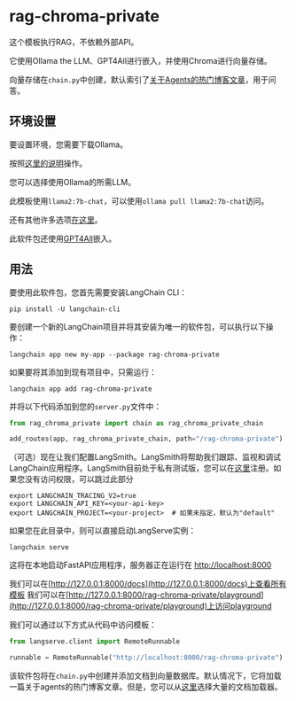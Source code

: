 # rag-chroma-private

这个模板执行RAG，不依赖外部API。

它使用Ollama the LLM、GPT4All进行嵌入，并使用Chroma进行向量存储。

向量存储在`chain.py`中创建，默认索引了[关于Agents的热门博客文章](https://lilianweng.github.io/posts/2023-06-23-agent/)，用于问答。

## 环境设置

要设置环境，您需要下载Ollama。

按照[这里的说明](https://python.langchain.com/docs/integrations/chat/ollama)操作。

您可以选择使用Ollama的所需LLM。

此模板使用`llama2:7b-chat`，可以使用`ollama pull llama2:7b-chat`访问。

还有其他许多选项[在这里](https://ollama.ai/library)。

此软件包还使用[GPT4All](https://python.langchain.com/docs/integrations/text_embedding/gpt4all)嵌入。

## 用法

要使用此软件包，您首先需要安装LangChain CLI：

```shell
pip install -U langchain-cli
```

要创建一个新的LangChain项目并将其安装为唯一的软件包，可以执行以下操作：

```shell
langchain app new my-app --package rag-chroma-private
```

如果要将其添加到现有项目中，只需运行：

```shell
langchain app add rag-chroma-private
```

并将以下代码添加到您的`server.py`文件中：
```python
from rag_chroma_private import chain as rag_chroma_private_chain

add_routes(app, rag_chroma_private_chain, path="/rag-chroma-private")
```

（可选）现在让我们配置LangSmith。LangSmith将帮助我们跟踪、监视和调试LangChain应用程序。LangSmith目前处于私有测试版，您可以在[这里](https://smith.langchain.com/)注册。如果您没有访问权限，可以跳过此部分

```shell
export LANGCHAIN_TRACING_V2=true
export LANGCHAIN_API_KEY=<your-api-key>
export LANGCHAIN_PROJECT=<your-project>  # 如果未指定，默认为"default"
```

如果您在此目录中，则可以直接启动LangServe实例：

```shell
langchain serve
```

这将在本地启动FastAPI应用程序，服务器正在运行在
[http://localhost:8000](http://localhost:8000)

我们可以在[http://127.0.0.1:8000/docs](http://127.0.0.1:8000/docs)上查看所有模板
我们可以在[http://127.0.0.1:8000/rag-chroma-private/playground](http://127.0.0.1:8000/rag-chroma-private/playground)上访问playground

我们可以通过以下方式从代码中访问模板：

```python
from langserve.client import RemoteRunnable

runnable = RemoteRunnable("http://localhost:8000/rag-chroma-private")
```

该软件包将在`chain.py`中创建并添加文档到向量数据库。默认情况下，它将加载一篇关于agents的热门博客文章。但是，您可以从[这里](https://python.langchain.com/docs/integrations/document_loaders)选择大量的文档加载器。